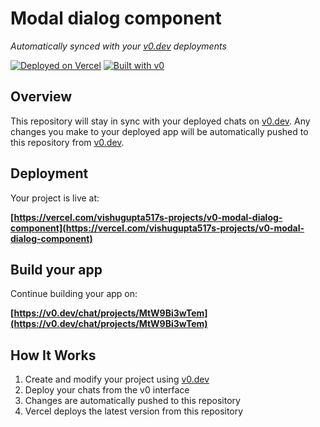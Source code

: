 # Modal dialog component

*Automatically synced with your [v0.dev](https://v0.dev) deployments*

[![Deployed on Vercel](https://img.shields.io/badge/Deployed%20on-Vercel-black?style=for-the-badge&logo=vercel)](https://vercel.com/vishugupta517s-projects/v0-modal-dialog-component)
[![Built with v0](https://img.shields.io/badge/Built%20with-v0.dev-black?style=for-the-badge)](https://v0.dev/chat/projects/MtW9Bi3wTem)

## Overview

This repository will stay in sync with your deployed chats on [v0.dev](https://v0.dev).
Any changes you make to your deployed app will be automatically pushed to this repository from [v0.dev](https://v0.dev).

## Deployment

Your project is live at:

**[https://vercel.com/vishugupta517s-projects/v0-modal-dialog-component](https://vercel.com/vishugupta517s-projects/v0-modal-dialog-component)**

## Build your app

Continue building your app on:

**[https://v0.dev/chat/projects/MtW9Bi3wTem](https://v0.dev/chat/projects/MtW9Bi3wTem)**

## How It Works

1. Create and modify your project using [v0.dev](https://v0.dev)
2. Deploy your chats from the v0 interface
3. Changes are automatically pushed to this repository
4. Vercel deploys the latest version from this repository